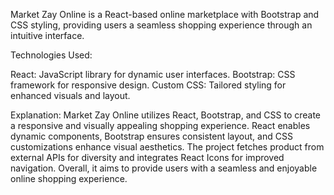 Market Zay Online is a React-based online marketplace with Bootstrap and CSS styling, providing users a seamless shopping experience through an intuitive interface.

Technologies Used:

React: JavaScript library for dynamic user interfaces.
Bootstrap: CSS framework for responsive design.
Custom CSS: Tailored styling for enhanced visuals and layout.

Explanation:
Market Zay Online utilizes React, Bootstrap, and CSS to create a responsive and visually appealing shopping experience. React enables dynamic components, Bootstrap ensures consistent layout, and CSS customizations enhance visual aesthetics. The project fetches product  from external APIs for diversity and integrates React Icons for improved navigation. Overall, it aims to provide users with a seamless and enjoyable online shopping experience.